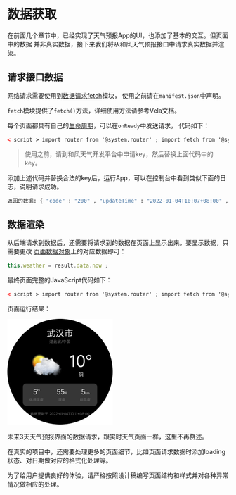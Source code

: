 <!-- 源地址: https://iot.mi.com/vela/quickapp/zh/guide/start/data-fetch.html -->

# 数据获取

在前面几个章节中，已经实现了天气预报App的UI，也添加了基本的交互。但页面中的数据 并非真实数据，接下来我们将从和风天气预报接口中请求真实数据并渲染。

## 请求接口数据

网络请求需要使用到[数据请求fetch](</vela/quickapp/zh/features/network/fetch.html>)模块， 使用之前请在`manifest.json`中声明。

`fetch`模块提供了`fetch()`方法，详细使用方法请参考Vela文档。

每个页面都具有自己的[生命周期](</vela/quickapp/zh/guide/framework/script/lifecycle.html>)，可以在`onReady`中发送请求， 代码如下：
```html
< script > import router from '@system.router' ; import fetch from '@system.fetch' ; export default { private : { // ... } , onReady () { let key = '<你的key>' ; // location，这里使用的是武汉的code // 更多的location code可以查看：https://github.com/qwd/LocationList fetch.fetch ({ url : ` https://devapi.qweather.com/v7/weather/now?location=101010100&key= ${ key } ` }) . then (res => { const result = res.data ; console.log ('返回的数据:' , JSON.stringify (result.data , null , 2)) ; }) . catch (error => { console.log (` 数据请求失败: ` , error) ; }) } , // ... } </ script >
```

> 使用之前，请到和风天气开发平台中申请key，然后替换上面代码中的key。

添加上述代码并替换合法的key后，运行App，可以在控制台中看到类似下面的日志，说明请求成功。
```bash
返回的数据: { "code" : "200" , "updateTime" : "2022-01-04T10:07+08:00" , "fxLink" : "http://hfx.link/2ax1" , "now" : { "obsTime" : "2022-01-04T09:54+08:00" , "temp" : "-1" , "feelsLike" : "-4" , "icon" : "100" , "text" : "晴" , "wind360" : "45" , "windDir" : "东北风" , "windScale" : "2" , "windSpeed" : "7" , "humidity" : "55" , "precip" : "0.0" , "pressure" : "1029" , "vis" : "15" , "cloud" : "10" , "dew" : "-17" } , "refer" : { "sources" : [ "QWeather" , "NMC" , "ECMWF" ] , "license" : [ "no commercial use" ] } }
```

## 数据渲染

从后端请求到数据后，还需要将请求到的数据在页面上显示出来。要显示数据，只需要更改 [页面数据对象](</vela/quickapp/zh/guide/framework/script/page-data.html>)上的对应数据即可：
```javascript
this.weather = result.data.now ;
```

最终页面完整的JavaScript代码如下：
```html
< script > import router from '@system.router' ; import fetch from '@system.fetch' ; export default { private : { city : '武汉市' , province : '湖北省' , country : '中国' , weather : { obsTime : "12-21 09:05" , temp : "13" , feelsLike : "10" , icon : "101" , text : "多云" , humidity : "72" , vis : "16" } } , onReady () { let key = '<你的key>' ; // location，这里使用的是武汉的code // 更多的location code可以查看：https://github.com/qwd/LocationList fetch.fetch ({ url : ` https://devapi.qweather.com/v7/weather/now?location=101200101&key= ${ key } ` }) . then (res => { const result = res.data ; console.log ('返回的数据:' , JSON.stringify (result.data , null , 2)) ; this.weather = result.data.now ; }) . catch (error => { console.log (` 数据请求失败: ` , error) ; }) } , toListPage (eve) { console.log (eve) ; if (eve.direction === 'up') { router.push ({ uri : '/pages/list' }) } } } </ script >
```

页面运行结果：

![页面运行结果](../../images/api-wuhan-now.f0108325.png)

未来3天天气预报界面的数据请求，跟实时天气页面一样，这里不再赘述。

在真实的项目中，还需要处理更多的页面细节，比如页面请求数据时添加loading状态、对日期做对应的格式化处理等。

为了给用户提供良好的体验，请严格按照设计稿编写页面结构和样式并对各种异常情况做相应的处理。
